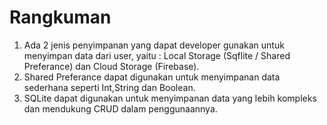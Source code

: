 # Rangkuman

1. Ada 2 jenis penyimpanan yang dapat developer gunakan untuk menyimpan data dari user, yaitu : Local Storage (Sqflite / Shared Preferance) dan Cloud Storage (Firebase).
2. Shared Preferance dapat digunakan untuk menyimpanan data sederhana seperti Int,String dan Boolean.
3. SQLite dapat digunakan untuk menyimpanan data yang lebih kompleks dan mendukung CRUD dalam penggunaannya.
